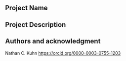 ## Project Name



## Project Description



## Authors and acknowledgment

Nathan C. Kuhn		https://orcid.org/0000-0003-0755-1203 




